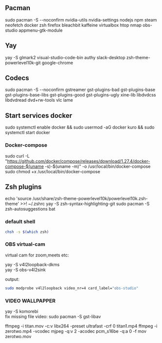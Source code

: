 ## Pacman

sudo pacman -S --noconfirm nvidia-utils nvidia-settings nodejs npm steam neofetch docker zsh firefox bleachbit kaffeine virtualbox htop nmap obs-studio appmenu-gtk-module

## Yay

yay -S glmark2 visual-studio-code-bin authy slack-desktop zsh-theme-powerlevel10k-git google-chrome

## Codecs

sudo pacman -S --noconfirm gstreamer gst-plugins-bad gst-plugins-base gst-plugins-base-libs gst-plugins-good gst-plugins-ugly xine-lib libdvdcss libdvdread dvd+rw-tools vlc lame

## Start services docker

sudo systemctl enable docker && sudo usermod -aG docker kuro && sudo systemctl start docker

### Docker-compose

sudo curl -L "https://github.com/docker/compose/releases/download/1.27.4/docker-compose-$(uname -s)-\$(uname -m)" -o /usr/local/bin/docker-compose
sudo chmod +x /usr/local/bin/docker-compose

## Zsh plugins

echo 'source /usr/share/zsh-theme-powerlevel10k/powerlevel10k.zsh-theme' >>! ~/.zshrc
yay -S zsh-syntax-highlighting-git
sudo pacman -S zsh-autosuggestions bat

### default shell

```sh
chsh -s $(which zsh)

```

### OBS virtual-cam

virtual cam for zoom,meets etc:

yay -S v4l2loopback-dkms  
yay -S obs-v4l2sink

output:

```sh
sudo modprobe v4l2loopback video_nr=4 card_label="obs-studio"

```

### VIDEO WALLPAPPER

yay -S komorebi  
fix missing file video:
sudo pacman -S gst-libav

ffmpeg -i titan.mov -c:v libx264 -preset ultrafast -crf 0 titan1.mp4
ffmpeg -i zerotwo.mp4 -vcodec mjpeg -q:v 2 -acodec pcm_s16be -q:a 0 -f mov zerotwo.mov
